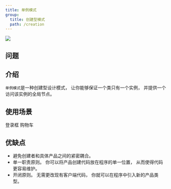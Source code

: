 ```yaml
---
title: 单例模式
group:
  title: 创建型模式
  path: /creation
---
```


![](https://cy-picgo.oss-cn-hangzhou.aliyuncs.com/singleton.png)

## 问题

## 介绍

`单例模式`是一种创建型设计模式， 让你能够保证一个类只有一个实例， 并提供一个访问该实例的全局节点。

## 使用场景

登录框
购物车

## 优缺点

- 避免创建者和具体产品之间的紧密耦合。
- 单一职责原则。 你可以将产品创建代码放在程序的单一位置， 从而使得代码更容易维护。
- 开闭原则。 无需更改现有客户端代码， 你就可以在程序中引入新的产品类型。
